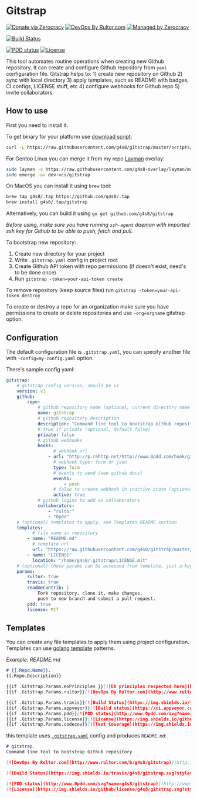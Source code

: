 # Gitstrap

[![Donate via Zerocracy](https://www.0crat.com/contrib-badge/CF7JL4282.svg)](https://www.0crat.com/contrib/CF7JL4282)
[![DevOps By Rultor.com](http://www.rultor.com/b/g4s8/gitstrap)](http://www.rultor.com/p/g4s8/gitstrap)
[![Managed by Zerocracy](https://www.0crat.com/badge/CF7JL4282.svg)](https://www.0crat.com/p/CF7JL4282)

[![Build Status](https://img.shields.io/travis/g4s8/gitstrap.svg?style=flat-square)](https://travis-ci.org/g4s8/gitstrap)

[![PDD status](http://www.0pdd.com/svg?name=g4s8/gitstrap)](http://www.0pdd.com/p?name=g4s8/gitstrap)
[![License](https://img.shields.io/github/license/g4s8/gitstrap.svg?style=flat-square)](https://github.com/g4s8/gitstrap/blob/master/LICENSE)

This tool automates routine operations when creating new Github repository.
It can create and configure Github repository from `yaml` configuration file.
Gitstrap helps to: 1) create new repository on Github 2) sync with local directory
3) apply templates, such as README with badges, CI configs, LICENSE stuff, etc
4) configure webhooks for Github repo 5) invite collaborators

## How to use

First you need to install it.

To get binary for your platform use [download script](https://github.com/g4s8/gitstrap/blob/master/scripts/download.sh):
```sh
curl -L https://raw.githubusercontent.com/g4s8/gitstrap/master/scripts/download.sh | sh
```

For Gentoo Linux you can merge it from my repo [Layman](https://wiki.gentoo.org/wiki/Layman) overlay:
```sh
sudo layman -o https://raw.githubusercontent.com/g4s8-overlay/layman/master/repositories.xml -a g4s8
sudo emerge -av dev-vcs/gitstrap
```

On MacOS you can install it using `brew` tool:
```sh
brew tap g4s8/.tap https://github.com/g4s8/.tap
brew install g4s8/.tap/gitstrap
```

Alternatively, you can build it using `go get github.com/g4s8/gitstrap`

*Before using, make sure you have running `ssh-agent` daemon with imported ssh key for Github
to be able to push, fetch and pull.*

To bootstrap new repository:
 1. Create new directory for your project
 2. Write `.gitstrap.yaml` config in project root
 3. Create Github API token with repo permissions (if doesn't exist, need's to be done once)
 4. Run `gitstrap -token=your-api-token create`

To remove repository (keep source files) run `gitstrap -token=your-api-token destroy`

To create or destroy a repo for an organization make sure you have permissions to create
or delete repositories and use `-org=orgname` gitstrap option.

## Configuration
The default configuration file is `.gitstrap.yaml`, you can specify another file with `-config=my-config.yaml` option.

There's sample config yaml:
```yaml
gitstrap:
    # gitstrap config version, should be v1
    version: v1
    github:
        repo:
            # github repository name (optional, current directory name if empty)
            name: gitstrap
            # github repository description
            description: "Command line tool to bootstrap Github repository"
            # true if private (optional, default false) 
            private: false
            # github webhooks
            hooks:
                  # webhook url
                - url: "http://p.rehttp.net/http://www.0pdd.com/hook/github"
                  # webhook type: form or json
                  type: form
                  # events to send (see github docs)
                  events:
                      - push
                  # false to create webhook in inactive state (optional, default true) 
                  active: true
            # github logins to add as collaborators
            collaborators:
                - "rultor"
                - "0pdd"
    # (optional) templates to apply, see Templates README section
    templates:
          # file name in repository
        - name: "README.md"
          # template url
          url: "https://raw.githubusercontent.com/g4s8/gitstrap/master/templates/README.md"
        - name: "LICENSE"
          location: "/home/g4s8/.gitstrap/LICENSE.mit"
    # (optional) these params can be accessed from template, just a key-value pairs
    params:
        rultor: true
        travis: true
        readmeContrib: |
            Fork repository, clone it, make changes,
            push to new branch and submit a pull request.
        pdd: true
        license: MIT
```

## Templates
You can create any file templates to apply them using project configuration.
Templates can use [golang template](https://golang.org/pkg/text/template/) patterns.

*Example: README.md*
```markdown
# {{.Repo.Name}}.
{{.Repo.Description}}

{{if .Gitstrap.Params.eoPrinciples }}[![EO principles respected here](http://www.elegantobjects.org/badge.svg)](http://www.elegantobjects.org){{end}}
{{if .Gitstrap.Params.rultor}}[![DevOps By Rultor.com](http://www.rultor.com/b/{{.Repo.Owner.Login}}/{{.Repo.Name}})](http://www.rultor.com/p/{{.Repo.Owner.Login}}/{{.Repo.Name}}){{end}}

{{if .Gitstrap.Params.travis}}[![Build Status](https://img.shields.io/travis/{{.Repo.Owner.Login}}/{{.Repo.Name}}.svg?style=flat-square)](https://travis-ci.org/{{.Repo.Owner.Login}}/{{.Repo.Name}}){{end}}
{{if .Gitstrap.Params.appveyor}}[![Build status](https://ci.appveyor.com/api/projects/status/{{.Gitstrap.Params.appveyor}}?svg=true)](https://ci.appveyor.com/project/{{.Repo.Owner.Login}}/{{.Repo.Name}}){{end}}
{{if .Gitstrap.Params.pdd}}[![PDD status](http://www.0pdd.com/svg?name={{.Repo.Owner.Login}}/{{.Repo.Name}})](http://www.0pdd.com/p?name={{.Repo.Owner.Login}}/{{.Repo.Name}}){{end}}
{{if .Gitstrap.Params.license}}[![License](https://img.shields.io/github/license/{{.Repo.Owner.Login}}/{{.Repo.Name}}.svg?style=flat-square)](https://github.com/{{.Repo.Owner.Login}}/{{.Repo.Name}}/blob/master/LICENSE){{end}}
{{if .Gitstrap.Params.codecov}}[![Test Coverage](https://img.shields.io/codecov/c/github/{{.Repo.Owner.Login}}/{{.Repo.Name}}.svg?style=flat-square)](https://codecov.io/github/{{.Repo.Owner.Login}}/{{.Repo.Name}}?branch=master){{end}}
```
this template uses [`.gitstrap.yaml`](https://github.com/g4s8/gitstrap/blob/master/.gitstrap.yaml) config and produces `README.md`:
```markdown
# gitstrap.
Command line tool to bootstrap Github repository

[![DevOps By Rultor.com](http://www.rultor.com/b/g4s8/gitstrap)](http://www.rultor.com/p/g4s8/gitstrap)

[![Build Status](https://img.shields.io/travis/g4s8/gitstrap.svg?style=flat-square)](https://travis-ci.org/g4s8/gitstrap)

[![PDD status](http://www.0pdd.com/svg?name=g4s8/gitstrap)](http://www.0pdd.com/p?name=g4s8/gitstrap)
[![License](https://img.shields.io/github/license/g4s8/gitstrap.svg?style=flat-square)](https://github.com/g4s8/gitstrap/blob/master/LICENSE)
```
